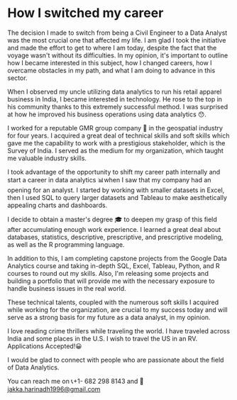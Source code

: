 # How I switched my career

The decision I made to switch from being a Civil Engineer to a Data Analyst was the most crucial one that affected my life. I am glad I took the initiative and made the effort to get to where I am today, despite the fact that the voyage wasn't without its difficulties. In my opinion, it's important to outline how I became interested in this subject, how I changed careers, how I overcame obstacles in my path, and what I am doing to advance in this sector.

When I observed my uncle utilizing data analytics to run his retail apparel business in India, I became interested in technology. He rose to the top in his community thanks to this extremely successful method. I was surprised at how he improved his business operations using data analytics 😯.

I worked for a reputable GMR group company 💼 in the geospatial industry for four years. I acquired a great deal of technical skills and soft skills which gave me the capability to work with a prestigious stakeholder, which is the Survey of India. I served as the medium for my organization, which taught me valuable industry skills.

I took advantage of the opportunity to shift my career path internally and start a career in data analytics 📊when I saw that my company had an opening for an analyst. I started by working with smaller datasets in Excel, then I used SQL to query larger datasets and Tableau to make aesthetically appealing charts and dashboards.

I decide to obtain a master's degree 🎓 to deepen my grasp of this field after accumulating enough work experience. I learned a great deal about databases, statistics, descriptive, prescriptive, and prescriptive modeling, as well as the R programming language.

In addition to this, I am completing capstone projects from the Google Data Analytics course and taking in-depth SQL, Excel, Tableau, Python, and R courses to round out my skills. Also, I'm releasing some projects and building a portfolio that will provide me with the necessary exposure to handle business issues in the real world.

These technical talents, coupled with the numerous soft skills I acquired while working for the organization, are crucial to my success today and will serve as a strong basis for my future as a data analyst, in my opinion.

I love reading crime thrillers while traveling the world. I have traveled across India and some places in the U.S. I wish to travel the US in an RV. Applications Accepted!😀

I would be glad to connect with people who are passionate about the field of Data Analytics. 

You can reach me on 📞+1- 682 298 8143 and 📧 jakka.harinadh1996@gmail.com

